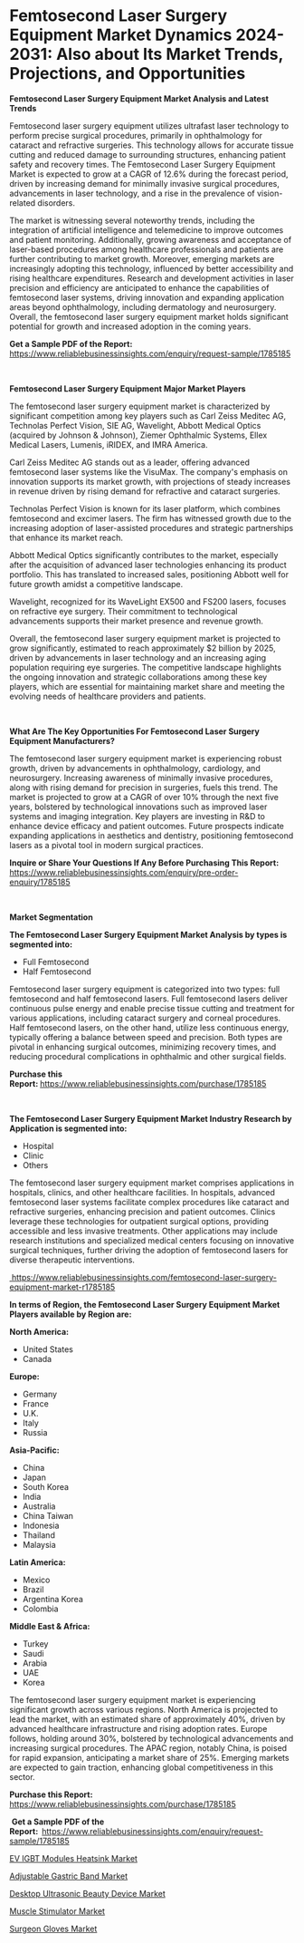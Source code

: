 <p><h1>Femtosecond Laser Surgery Equipment Market Dynamics 2024-2031: Also about Its Market Trends, Projections, and Opportunities</h1></p><p><strong>Femtosecond Laser Surgery Equipment Market Analysis and Latest Trends</strong></p>
<p><p>Femtosecond laser surgery equipment utilizes ultrafast laser technology to perform precise surgical procedures, primarily in ophthalmology for cataract and refractive surgeries. This technology allows for accurate tissue cutting and reduced damage to surrounding structures, enhancing patient safety and recovery times. The Femtosecond Laser Surgery Equipment Market is expected to grow at a CAGR of 12.6% during the forecast period, driven by increasing demand for minimally invasive surgical procedures, advancements in laser technology, and a rise in the prevalence of vision-related disorders.</p><p>The market is witnessing several noteworthy trends, including the integration of artificial intelligence and telemedicine to improve outcomes and patient monitoring. Additionally, growing awareness and acceptance of laser-based procedures among healthcare professionals and patients are further contributing to market growth. Moreover, emerging markets are increasingly adopting this technology, influenced by better accessibility and rising healthcare expenditures. Research and development activities in laser precision and efficiency are anticipated to enhance the capabilities of femtosecond laser systems, driving innovation and expanding application areas beyond ophthalmology, including dermatology and neurosurgery. Overall, the femtosecond laser surgery equipment market holds significant potential for growth and increased adoption in the coming years.</p></p>
<p><strong>Get a Sample PDF of the Report:&nbsp;</strong> <a href="https://www.reliablebusinessinsights.com/enquiry/request-sample/1785185?utm_campaign=904&utm_medium=2&utm_source=Github&utm_content=ia&utm_term=18122024&utm_id=femtosecond-laser-surgery-equipment">https://www.reliablebusinessinsights.com/enquiry/request-sample/1785185</a></p>
<p>&nbsp;</p>
<p><strong>Femtosecond Laser Surgery Equipment Major Market Players</strong></p>
<p><p>The femtosecond laser surgery equipment market is characterized by significant competition among key players such as Carl Zeiss Meditec AG, Technolas Perfect Vision, SIE AG, Wavelight, Abbott Medical Optics (acquired by Johnson & Johnson), Ziemer Ophthalmic Systems, Ellex Medical Lasers, Lumenis, iRIDEX, and IMRA America. </p><p>Carl Zeiss Meditec AG stands out as a leader, offering advanced femtosecond laser systems like the VisuMax. The company's emphasis on innovation supports its market growth, with projections of steady increases in revenue driven by rising demand for refractive and cataract surgeries.</p><p>Technolas Perfect Vision is known for its laser platform, which combines femtosecond and excimer lasers. The firm has witnessed growth due to the increasing adoption of laser-assisted procedures and strategic partnerships that enhance its market reach.</p><p>Abbott Medical Optics significantly contributes to the market, especially after the acquisition of advanced laser technologies enhancing its product portfolio. This has translated to increased sales, positioning Abbott well for future growth amidst a competitive landscape.</p><p>Wavelight, recognized for its WaveLight EX500 and FS200 lasers, focuses on refractive eye surgery. Their commitment to technological advancements supports their market presence and revenue growth.</p><p>Overall, the femtosecond laser surgery equipment market is projected to grow significantly, estimated to reach approximately $2 billion by 2025, driven by advancements in laser technology and an increasing aging population requiring eye surgeries. The competitive landscape highlights the ongoing innovation and strategic collaborations among these key players, which are essential for maintaining market share and meeting the evolving needs of healthcare providers and patients.</p></p>
<p>&nbsp;</p>
<p><strong>What Are The Key Opportunities For Femtosecond Laser Surgery Equipment Manufacturers?</strong></p>
<p><p>The femtosecond laser surgery equipment market is experiencing robust growth, driven by advancements in ophthalmology, cardiology, and neurosurgery. Increasing awareness of minimally invasive procedures, along with rising demand for precision in surgeries, fuels this trend. The market is projected to grow at a CAGR of over 10% through the next five years, bolstered by technological innovations such as improved laser systems and imaging integration. Key players are investing in R&D to enhance device efficacy and patient outcomes. Future prospects indicate expanding applications in aesthetics and dentistry, positioning femtosecond lasers as a pivotal tool in modern surgical practices.</p></p>
<p><strong>Inquire or Share Your Questions If Any Before Purchasing This Report:</strong> <a href="https://www.reliablebusinessinsights.com/enquiry/pre-order-enquiry/1785185?utm_campaign=904&utm_medium=2&utm_source=Github&utm_content=ia&utm_term=18122024&utm_id=femtosecond-laser-surgery-equipment">https://www.reliablebusinessinsights.com/enquiry/pre-order-enquiry/1785185</a></p>
<p>&nbsp;</p>
<p><strong>Market Segmentation</strong></p>
<p><strong>The Femtosecond Laser Surgery Equipment Market Analysis by types is segmented into:</strong></p>
<p><ul><li>Full Femtosecond</li><li>Half Femtosecond</li></ul></p>
<p><p>Femtosecond laser surgery equipment is categorized into two types: full femtosecond and half femtosecond lasers. Full femtosecond lasers deliver continuous pulse energy and enable precise tissue cutting and treatment for various applications, including cataract surgery and corneal procedures. Half femtosecond lasers, on the other hand, utilize less continuous energy, typically offering a balance between speed and precision. Both types are pivotal in enhancing surgical outcomes, minimizing recovery times, and reducing procedural complications in ophthalmic and other surgical fields.</p></p>
<p><strong>Purchase this Report:&nbsp;</strong><a href="https://www.reliablebusinessinsights.com/purchase/1785185?utm_campaign=904&utm_medium=2&utm_source=Github&utm_content=ia&utm_term=18122024&utm_id=femtosecond-laser-surgery-equipment">https://www.reliablebusinessinsights.com/purchase/1785185</a></p>
<p>&nbsp;</p>
<p><strong>The Femtosecond Laser Surgery Equipment Market Industry Research by Application is segmented into:</strong></p>
<p><ul><li>Hospital</li><li>Clinic</li><li>Others</li></ul></p>
<p><p>The femtosecond laser surgery equipment market comprises applications in hospitals, clinics, and other healthcare facilities. In hospitals, advanced femtosecond laser systems facilitate complex procedures like cataract and refractive surgeries, enhancing precision and patient outcomes. Clinics leverage these technologies for outpatient surgical options, providing accessible and less invasive treatments. Other applications may include research institutions and specialized medical centers focusing on innovative surgical techniques, further driving the adoption of femtosecond lasers for diverse therapeutic interventions.</p></p>
<p><a href="https://www.reliablebusinessinsights.com/femtosecond-laser-surgery-equipment-market-r1785185?utm_campaign=904&utm_medium=2&utm_source=Github&utm_content=ia&utm_term=18122024&utm_id=femtosecond-laser-surgery-equipment">&nbsp;https://www.reliablebusinessinsights.com/femtosecond-laser-surgery-equipment-market-r1785185</a></p>
<p><strong>In terms of Region, the Femtosecond Laser Surgery Equipment Market Players available by Region are:</strong></p>
<p>
    <p> <strong> North America: </strong>
        <ul>
            <li>United States</li>
            <li>Canada</li>
        </ul>
        </p> 
    <p> <strong> Europe: </strong>
        <ul>
            <li>Germany</li>
            <li>France</li>
            <li>U.K.</li>
            <li>Italy</li>
            <li>Russia</li>
        </ul>
        </p> 
    <p> <strong> Asia-Pacific: </strong>
        <ul>
            <li>China</li>
            <li>Japan</li>
            <li>South Korea</li>
            <li>India</li>
            <li>Australia</li>
            <li>China Taiwan</li>
            <li>Indonesia</li>
            <li>Thailand</li>
            <li>Malaysia</li>
        </ul>
        </p> 
    <p> <strong> Latin America: </strong>
        <ul>
            <li>Mexico</li>
            <li>Brazil</li>
            <li>Argentina Korea</li>
            <li>Colombia</li>
        </ul>
        </p> 
    <p> <strong> Middle East & Africa: </strong>
        <ul>
            <li>Turkey</li>
            <li>Saudi</li>
            <li>Arabia</li>
            <li>UAE</li>
            <li>Korea</li>
        </ul>
    </p>
    </p>
<p><p>The femtosecond laser surgery equipment market is experiencing significant growth across various regions. North America is projected to lead the market, with an estimated share of approximately 40%, driven by advanced healthcare infrastructure and rising adoption rates. Europe follows, holding around 30%, bolstered by technological advancements and increasing surgical procedures. The APAC region, notably China, is poised for rapid expansion, anticipating a market share of 25%. Emerging markets are expected to gain traction, enhancing global competitiveness in this sector.</p></p>
<p><strong>Purchase this Report: </strong><a href="https://www.reliablebusinessinsights.com/purchase/1785185?utm_campaign=904&utm_medium=2&utm_source=Github&utm_content=ia&utm_term=18122024&utm_id=femtosecond-laser-surgery-equipment">https://www.reliablebusinessinsights.com/purchase/1785185</a></p>
<p>&nbsp;<strong>Get a Sample PDF of the Report:&nbsp;&nbsp;</strong><a href="https://www.reliablebusinessinsights.com/enquiry/request-sample/1785185?utm_campaign=904&utm_medium=2&utm_source=Github&utm_content=ia&utm_term=18122024&utm_id=femtosecond-laser-surgery-equipment">https://www.reliablebusinessinsights.com/enquiry/request-sample/1785185</a></p>
<p><strong></strong></p>
<p><p><a href="https://github.com/rodinayygacklezi/Market-Research-Report-List-1/blob/main/ev-igbt-modules-heatsink-market.md?utm_campaign=904&utm_medium=2&utm_source=Github&utm_content=ia&utm_term=18122024&utm_id=femtosecond-laser-surgery-equipment">EV IGBT Modules Heatsink Market</a></p><p><a href="https://www.linkedin.com/pulse/estimating-size-growth-potential-adjustable-gastric-band-5gsrf?utm_campaign=904&utm_medium=2&utm_source=Github&utm_content=ia&utm_term=18122024&utm_id=femtosecond-laser-surgery-equipment">Adjustable Gastric Band Market</a></p><p><a href="https://github.com/flnordan65e0/Market-Research-Report-List-1/blob/main/desktop-ultrasonic-beauty-device-market.md?utm_campaign=904&utm_medium=2&utm_source=Github&utm_content=ia&utm_term=18122024&utm_id=femtosecond-laser-surgery-equipment">Desktop Ultrasonic Beauty Device Market</a></p><p><a href="https://www.linkedin.com/pulse/muscle-stimulator-market-report-2024-2031-highlights-growth-r0lhf?utm_campaign=904&utm_medium=2&utm_source=Github&utm_content=ia&utm_term=18122024&utm_id=femtosecond-laser-surgery-equipment">Muscle Stimulator Market</a></p><p><a href="https://www.linkedin.com/pulse/unveiling-future-surgeon-gloves-market-analysis-forecast-rld0f?utm_campaign=904&utm_medium=2&utm_source=Github&utm_content=ia&utm_term=18122024&utm_id=femtosecond-laser-surgery-equipment">Surgeon Gloves Market</a></p></p>